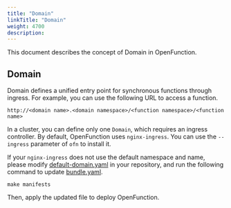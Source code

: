 ```yaml
---
title: "Domain"
linkTitle: "Domain"
weight: 4700
description:
---
```


This document describes the concept of Domain in OpenFunction.

## Domain

Domain defines a unified entry point for synchronous functions through ingress. For example, you can use the following URL to access a function.

```
http://<domain name>.<domain namespace>/<function namespace>/<function name>
```

In a cluster, you can define only one `Domain`, which requires an ingress controller. By default, OpenFunction uses `nginx-ingress`. You can use the `--ingress` parameter of `ofn` to install it.

If your `nginx-ingress` does not use the default namespace and name, please modify [default-domain.yaml](https://github.com/OpenFunction/OpenFunction/blob/release-0.6/config/domain/default-domain.yaml) in your repository, and run the following command to update [bundle.yaml](https://github.com/OpenFunction/OpenFunction/blob/release-0.6/config/bundle.yaml).

```
make manifests
```

Then, apply the updated file to deploy OpenFunction.
